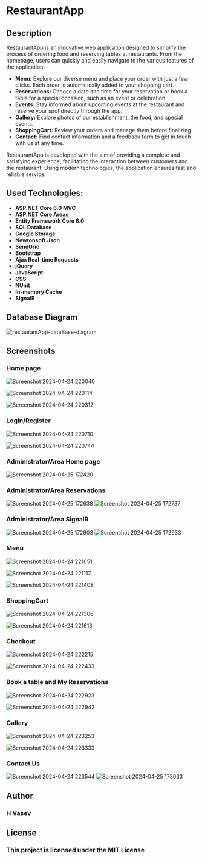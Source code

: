 # RestaurantApp

## Description
RestaurantApp is an innovative web application designed to simplify the process of ordering food and reserving tables at restaurants. From the homepage, users can quickly and easily navigate to the various features of the application:
- **Menu:**  Explore our diverse menu and place your order with just a few clicks. Each order is automatically added to your shopping cart.
- **Reservations:** Choose a date and time for your reservation or book a table for a special occasion, such as an event or celebration.
- **Events:** Stay informed about upcoming events at the restaurant and reserve your spot directly through the app.
- **Gallery:** Explore photos of our establishment, the food, and special events.
- **ShoppingCart:** Review your orders and manage them before finalizing.
- **Contact:** Find contact information and a feedback form to get in touch with us at any time.

RestaurantApp is developed with the aim of providing a complete and satisfying experience, facilitating the interaction between customers and the restaurant. Using modern technologies, the application ensures fast and reliable service.

## Used Technologies:
- **ASP.NET Core 6.0 MVC**
- **ASP.NET Core Areas**
- **Entity Framework Core 6.0**
- **SQL Database**
- **Google Storage**
- **Newtonsoft.Json**
- **SendGrid**
- **Bootstrap**
- **Ajax Real-time Requests**
- **jQuery**
- **JavaScript**
- **CSS**
- **NUnit**
- **In-memory Cache**
- **SignalR**

## Database Diagram

![restaurantApp-dataBase-diagram](https://github.com/H-Vasev/RestaurantApp/assets/134649175/b53fb9df-d36f-410f-a8ef-b4d01798d687)

## Screenshots

### Home page
![Screenshot 2024-04-24 220040](https://github.com/H-Vasev/RestaurantApp/assets/134649175/df760c8b-8fa4-4699-8f49-f185b131c4c3)

![Screenshot 2024-04-24 220114](https://github.com/H-Vasev/RestaurantApp/assets/134649175/36ddf371-20d9-44fe-96ae-e7de5e9251aa)

![Screenshot 2024-04-24 220312](https://github.com/H-Vasev/RestaurantApp/assets/134649175/5b2d9e72-d8df-4aa2-a649-7855550b845e)

### Login/Register
![Screenshot 2024-04-24 220710](https://github.com/H-Vasev/RestaurantApp/assets/134649175/f08bdb0f-8124-4099-819d-30678374375e)

![Screenshot 2024-04-24 220744](https://github.com/H-Vasev/RestaurantApp/assets/134649175/0d0a7800-ec23-4bf4-83b9-6e43677744ed)

### Administrator/Area Home page
![Screenshot 2024-04-25 172420](https://github.com/H-Vasev/RestaurantApp/assets/134649175/dc9e4199-8ba5-4a01-89d8-5fbbd01343ea)

### Administrator/Area Reservations
![Screenshot 2024-04-25 172638](https://github.com/H-Vasev/RestaurantApp/assets/134649175/37da32ee-c3b5-4780-95a3-06a1aa5645f2)
![Screenshot 2024-04-25 172737](https://github.com/H-Vasev/RestaurantApp/assets/134649175/407767e9-7262-4c09-8e4e-e19c77c7dba9)

### Administrator/Area SignalR
![Screenshot 2024-04-25 172903](https://github.com/H-Vasev/RestaurantApp/assets/134649175/b48abe2b-9e19-469a-9dbe-10a444f957dc)
![Screenshot 2024-04-25 172933](https://github.com/H-Vasev/RestaurantApp/assets/134649175/afafe339-c66b-43a8-95ad-a0270234b442)


### Menu
![Screenshot 2024-04-24 221051](https://github.com/H-Vasev/RestaurantApp/assets/134649175/7d59fb9b-cc07-4f74-ae2c-5ac3108fe11b)

![Screenshot 2024-04-24 221117](https://github.com/H-Vasev/RestaurantApp/assets/134649175/a9a92c45-8360-47d7-9610-d5a2ad565998)

![Screenshot 2024-04-24 221408](https://github.com/H-Vasev/RestaurantApp/assets/134649175/e9b18b90-63c3-4ec5-88d3-6ef176014daf)

### ShoppingCart
![Screenshot 2024-04-24 221306](https://github.com/H-Vasev/RestaurantApp/assets/134649175/c2f8e92a-bb71-4ed2-8c77-793792556df5)

![Screenshot 2024-04-24 221613](https://github.com/H-Vasev/RestaurantApp/assets/134649175/61eee3ea-a641-4559-a4d7-6739855720b1)

### Checkout
![Screenshot 2024-04-24 222215](https://github.com/H-Vasev/RestaurantApp/assets/134649175/a38931b4-0f69-4d21-8724-613d7ab65c4a)

![Screenshot 2024-04-24 222433](https://github.com/H-Vasev/RestaurantApp/assets/134649175/875d4fff-6468-4006-8863-cdcbf000b04d)

### Book a table and My Reservations
![Screenshot 2024-04-24 222923](https://github.com/H-Vasev/RestaurantApp/assets/134649175/64c7be00-0125-469e-b6db-7f5256d18467)

![Screenshot 2024-04-24 222942](https://github.com/H-Vasev/RestaurantApp/assets/134649175/f508f535-eae4-444d-a223-4eafbb9c8fea)

### Gallery
![Screenshot 2024-04-24 223253](https://github.com/H-Vasev/RestaurantApp/assets/134649175/9b798dd2-8992-4645-89e9-2e8de3ebe40b)

![Screenshot 2024-04-24 223333](https://github.com/H-Vasev/RestaurantApp/assets/134649175/0a01e707-27fc-498b-a8f5-43ad4878f063)

### Contact Us
![Screenshot 2024-04-24 223544](https://github.com/H-Vasev/RestaurantApp/assets/134649175/cc34aa2f-ba8f-427b-8158-17a4e2c4d7c0)
![Screenshot 2024-04-25 173033](https://github.com/H-Vasev/RestaurantApp/assets/134649175/053aa989-680c-47e5-8b2b-5840a76415dc)

## Author
### H Vasev

## License
### This project is licensed under the MIT License
